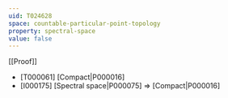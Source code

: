 ```yaml
---
uid: T024628
space: countable-particular-point-topology
property: spectral-space
value: false
---
```

[[Proof]]

* [T000061] [Compact|P000016]
* [I000175] [Spectral space|P000075] => [Compact|P000016]

